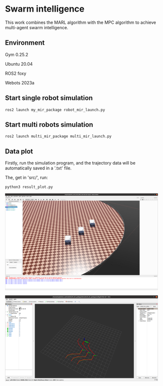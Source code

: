 # Swarm intelligence

This work combines the MARL algorithm with the MPC algorithm to achieve multi-agent swarm intelligence.

## Environment

Gym 0.25.2

Ubuntu 20.04

ROS2 foxy

Webots 2023a

## Start single robot simulation
```
ros2 launch my_mir_package robot_mir_launch.py
```
## Start multi robots simulation
```
ros2 launch multi_mir_package multi_mir_launch.py 
```
## Data plot

Firstly, run the simulation program, and the trajectory data will be automatically saved in a '.txt' file.

The, get in 'src/', run:

```
python3 result_plot.py
```
![3_rviz](figures/3_webots.png)

![3_rviz](figures/3_rviz.png)

